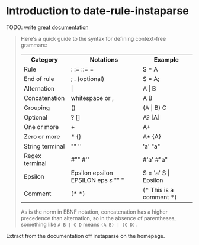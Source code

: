 # Introduction to date-rule-instaparse

TODO: write [great documentation](http://jacobian.org/writing/what-to-write/)


>   <p>Here's a quick guide to the syntax for defining context-free grammars:</p>
>   <table>
>   <tbody><tr><th>Category</th><th>Notations</th><th>Example</th></tr>
>   <tr><td>Rule</td><td>: := ::= =</td><td>S = A</td></tr>
>   <tr><td>End of rule</td><td>; . (optional)</td><td>S = A;</td></tr>
>   <tr><td>Alternation</td><td>|</td><td>A | B</td></tr>
>   <tr><td>Concatenation</td><td>whitespace or ,</td><td>A B</td></tr>
>   <tr><td>Grouping</td><td>()</td><td>(A | B) C</td></tr>
>   <tr><td>Optional</td><td>? []</td><td>A? [A]</td></tr>
>   <tr><td>One or more</td><td>+</td><td>A+</td></tr>
>   <tr><td>Zero or more</td><td>* {}</td><td>A* {A}</td></tr>
>   <tr><td>String terminal</td><td>"" ''</td><td>'a' "a"</td></tr>
>   <tr><td>Regex terminal</td><td>#"" #''</td><td>#'a' #"a"</td></tr>
>   <tr><td>Epsilon</td><td>Epsilon epsilon EPSILON eps ε "" ''</td><td>S = 'a' S | Epsilon</td></tr>
>   <tr><td>Comment</td><td>(* *)</td><td>(* This is a comment *)</td></tr>
>   </tbody></table>
>   <p>As is the norm in EBNF notation, concatenation has a higher precedence than alternation, so in the absence of parentheses, something like <code>A B | C D</code> means <code>(A B) | (C D)</code>.</p>

Extract from the documentation off instaparse on the homepage.
